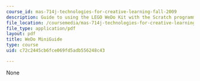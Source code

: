 ```yaml
---
course_id: mas-714j-technologies-for-creative-learning-fall-2009
description: Guide to using the LEGO WeDo Kit with the Scratch programming language.
file_location: /coursemedia/mas-714j-technologies-for-creative-learning-fall-2009/c72c2445cb6fce069fd5adb556248c43_MITMAS_714JF09_assn2_minig.pdf
file_type: application/pdf
layout: pdf
title: WeDo MiniGuide
type: course
uid: c72c2445cb6fce069fd5adb556248c43

---
```

None